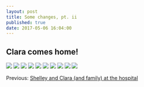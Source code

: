 ```yaml
---
layout: post
title: Some changes, pt. ii
published: true
date: 2017-05-06 16:04:00
---
```


## Clara comes home!

![](https://s26.postimg.org/om6hpk6p5/DSCF8431.jpg)
![](https://s26.postimg.org/ghydktka1/DSCF8436.jpg)
![](https://s26.postimg.org/ucwo3aep5/DSCF8448.jpg)
![](https://s26.postimg.org/nnq4n9td5/DSCF8451.jpg)
![](https://s26.postimg.org/3ue0ukfzd/DSCF8479.jpg)
![](https://s26.postimg.org/ugqhjjk6h/DSCF8489.jpg)
![](https://s26.postimg.org/cs3c5nxt5/DSCF8498.jpg)
![](https://s26.postimg.org/ysjomagh5/DSCF8524.jpg)
![](https://s26.postimg.org/kamheap61/DSCF8546.jpg)
![](https://s26.postimg.org/l1f7k2rjd/DSCF8564.jpg)

Previous: [Shelley and Clara (and family) at the hospital](2017-05-06-some-changes-iv.html)
